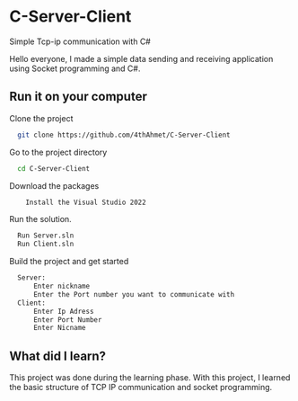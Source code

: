 # C-Server-Client

Simple Tcp-ip communication with C#

Hello everyone, I made a simple data sending and receiving application using Socket programming and C#.



## Run it on your computer

Clone the project

```bash
  git clone https://github.com/4thAhmet/C-Server-Client
```

Go to the project directory

```bash
  cd C-Server-Client
```

Download the packages

```bash
    Install the Visual Studio 2022
```

Run the solution.

```bash
  Run Server.sln
  Run Client.sln
```
Build the project and get started

```bash
  Server:
      Enter nickname
      Enter the Port number you want to communicate with
  Client:
      Enter Ip Adress
      Enter Port Number
      Enter Nicname
```



## What did I learn?

This project was done during the learning phase. With this project, I learned the basic structure of TCP IP communication and socket programming.

  
